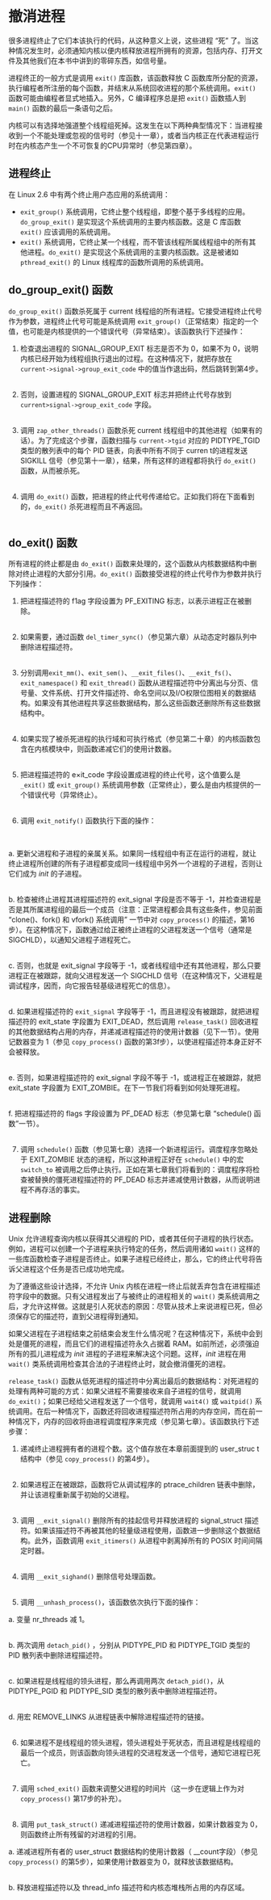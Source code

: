 # 撤消进程

很多进程终止了它们本该执行的代码，从这种意义上说，这些进程 “死” 了。当这种情况发生时，必须通知内核以便内核释放进程所拥有的资源，包括内存、打开文件及其他我们在本书中讲到的零碎东西，如信号量。

进程终正的一般方式是调用 `exit()` 库函数，该函数释放 C 函数库所分配的资源，执行编程者所注册的每个函数，并结末从系统回收进程的那个系统调用。`exit()` 函数可能由编程者显式地插入。另外，C 编译程序总是把 `exit()` 函数插人到 `main()` 函数的最后一条语句之后。

内核可以有选择地强道整个线程组死掉。这发生在以下两种典型情况下：当进程接收到一个不能处理或忽视的信号时（参见十一章），或者当内核正在代表进程运行时在内核态产生一个不可恢复的CPU异常时（参见第四章）。

## 进程终止
在 Linux 2.6 中有两个终止用户态应用的系统调用：  
- `exit_group()` 系统调用，它终止整个线程组，即整个基于多线程的应用。`do_group_exit()` 是实现这个系统调用的主要内核函数。这是 C 库函数 `exit()` 应该调用的系统调用。
- `exit()` 系统调用，它终止某一个线程，而不管该线程所属线程组中的所有其他进程。`do_exit()` 是实现这个系统调用的主要内核函数。这是被诸如 `pthread_exit()` 的 Linux 线程库的函数所调用的系统调用。

## do_group_exit() 函数

`do_group_exit()` 函数杀死属于 current 线程组的所有进程。它接受进程终止代号作为参数，进程终止代号可能是系统调用 `exit_group()`（正常结束）指定的一个值，也可能是内核提供的一个错误代号（异常结束）。该函数执行下述操作：  

1. 检查退出进程的 SIGNAL_GROUP_EXIT 标志是否不为 0，如果不为 0，说明内核已经开始为线程组执行退出的过程。在这种情况下，就把存放在 `current->signal->group_exit_code` 中的值当作退出码，然后跳转到第4步。  
&emsp;

2. 否则，设置进程的 SIGNAL_GROUP_EXIT 标志并把终止代号存放到 `current>signal->group_exit_code` 字段。  
&emsp;

3. 调用 `zap_other_threads()` 函数杀死 current 线程组中的其他进程（如果有的话）。为了完成这个步骤，函数扫描与 `current->tgid` 对应的 PIDTYPE_TGID 类型的散列表中的每个 PID 链表，向表中所有不同于 curren t的进程发送 SIGKILL 信号（参见第十一章），结果，所有这样的进程都将执行 `do_exit()` 函数，从而被杀死。  
&emsp;

4. 调用 `do_exit()` 函数，把进程的终止代号传递给它。正如我们将在下面看到的，`do_exit()` 杀死进程而且不再返回。  
&emsp;

## do_exit() 函数

所有进程的终止都是由 `do_exit()` 函数来处理的，这个函数从内核数据结构中删除对终止进程的大部分引用。`do_exit()` 函数接受进程的终止代号作为参数并执行下列操作：  

1. 把进程描述符的 f1ag 字段设置为 PF_EXITING 标志，以表示进程正在被删除。  
&emsp;

2. 如果需要，通过函数 `del_timer_sync()`（参见第六章）从动态定时器队列中删除进程描述符。  
&emsp;

3. 分别调用`exit_mm()`、`exit_sem()`、`__exit_files()`、`__exit_fs()`、`exit_namespace()` 和 `exit_thread()` 函数从进程描述符中分离出与分页、信号量、文件系统、打开文件描述符、命名空间以及I/O权限位图相关的数据结构。如果没有其他进程共享这些数据结构，那么这些函数还删除所有这些数据结构中。  
&emsp;

4. 如果实现了被杀死进程的执行域和可执行格式（参见第二十章）的内核函数包含在内核模块中，则函数递减它们的使用计数器。  
&emsp;

5. 把进程描述符的 e×it_code 字段设置成进程的终止代号，这个值要么是 `_exit()` 或 `exit_group()` 系统调用参数（正常终止），要么是由内核提供的一个错误代号（异常终止）。  
&emsp; 

6. 调用 `exit_notify()` 函数执行下面的操作：  
  
  &emsp;
  
  a. 更新父进程和子进程的亲属关系。如果同一线程组中有正在运行的进程，就让终止进程所创建的所有子进程都变成同一线程组中另外一个进程的子进程，否则让它们成为 *init* 的子进程。  
  &emsp;
  
  b. 检查被终止进程其进程描述符的 exit_signal 字段是否不等于 -1，并检查进程是否是其所属进程组的最后一个成员（注意：正常进程都会具有这些条件，参见前面 “clone()、fork() 和 vfork() 系统调用” 一节中对 `copy_process()` 的描述，第16步）。在这种情况下，函数通过给正被终止进程的父进程发送一个信号（通常是SIGCHLD），以通知父进程子进程死亡。  
  &emsp;
  
  c. 否则，也就是 exit_signal 字段等于 -1，或者线程组中还有其他进程，那么只要进程正在被跟踪，就向父进程发送一个 SIGCHLD 信号（在这种情况下，父进程是调试程序，因而，向它报告轻基级进程死亡的信息）。  
  &emsp;
  
  d. 如果进程描述符的 `exit_signal` 字段等于 -1，而且进程没有被跟踪，就把进程描述符的 exit_state 字段置为 EXIT_DEAD，然后调用 `release_task()` 回收进程的其他数据结构占用的内存，并递减进程描述符的使用计数器（见下一节）。使用记数器变为 1（参见 `copy_process()` 函数的第3f步），以使进程描述符本身正好不会被释放。  
  &emsp;
  
  e. 否则，如果进程描述符的 exit_signal 字段不等于 -1，或进程正在被跟踪，就把 exit_state 字段置为 EXIT_ZOMBIE。在下一节我们将看到如何处理死进程。  
  &emsp;

  f. 把进程描述符的 flags 字段设置为 PF_DEAD 标志（参见第七章 “schedule() 函数”一节）。  
&emsp;

7. 调用 `schedule()` 函数（参见第七章）选择一个新进程运行。调度程序忽略处于 EXIT_ZOMBIE 状态的进程，所以这种进程正好在 `schedule()` 中的宏 `switch_to` 被调用之后停止执行。正如在第七章我们将看到的：调度程序将检查被替换的僵死进程描述符的 PF_DEAD 标志并递减使用计数器，从而说明进程不再存活的事实。

## 进程删除
Unix 允许进程查询内核以获得其父进程的 PID，或者其任何子进程的执行状态。例如，进程可以创建一个子进程来执行特定的任务，然后调用诸如 `wait()` 这样的一些库函数检查子进程是否终止。如果子进程已经终止，那么，它的终止代号将告诉父进程这个任务是否已成功地完成。

为了遵循这些设计选择，不允许 Unix 内核在进程一终止后就丢弃包含在进程描述符字段中的数据。只有父进程发出了与被终止的进程相关的 `wait()` 类系统调用之后，才允许这样做。这就是引人死状态的原因：尽管从技术上来说进程已死，但必须保存它的描述符，直到父进程得到通知。

如果父进程在子进程结束之前结束会发生什么情况呢？在这种情况下，系统中会到处是僵死的进程，而且它们的进程描述符永久占据着 RAM。如前所述，必须强迫所有的孤儿进程成为 *init* 进程的子进程来解决这个问题。这样，*init* 进程在用 `wait()` 类系统调用检查其合法的子进程终止时，就会撤消僵死的进程。

`release_task()` 函数从低死进程的描述符中分离出最后的数据结构：对死进程的处理有两种可能的方式：如果父进程不需要接收来自子进程的信号，就调用 `do_exit()`；如果已经给父进程发送了一个信号，就调用 `wait4()` 或 `waitpid()` 系统调用。在后一种情况下，函数还将回收进程描述符所占用的内存空间，而在前一种情况下，内存的回收将由进程调度程序来完成（参见第七章）。该函数执行下述步骤：

1. 递减终止进程拥有者的进程个数。这个值存放在本章前面提到的 user_struc t结构中（参见 `copy_process()` 的第4步）。  
&emsp;

2. 如果进程正在被跟踪，函数将它从调试程序的 ptrace_children 链表中删除，并让该进程重新属于初始的父进程。  
&emsp;

3. 调用 `__exit_signal()` 删除所有的挂起信号并释放进程的 signal_struct 描述符。如果该描述符不再被其他的轻量级进程使用，函数进一步删除这个数据结构。此外，函数调用 `exit_itimers()` 从进程中剥离掉所有的 POSIX 时间间隔定时器。  
&emsp;

4. 调用 `__exit_sighand()` 删除信号处理函数。  
&emsp;

5. 调用 `__unhash_process()`，该函数依次执行下面的操作：

  a. 变量 nr_threads 减 1。  
  &emsp;
  
  b. 两次调用 `detach_pid()` ，分别从 PIDTYPE_PID 和 PIDTYPE_TGID 类型的 PID 散列表中删除进程描述符。  
  &emsp;
  
  c. 如果进程是线程组的领头进程，那么再调用两次 `detach_pid()`，从 PIDTYPE_PGID 和 PIDTYPE_SID 类型的散列表中删除进程描述符。  
  &emsp;
  
  d. 用宏 REMOVE_LINKS 从进程链表中解除进程描述符的链接。  
&emsp;

6. 如果进程不是线程组的领头进程，领头进程处于死状态，而且进程是线程组的最后一个成员，则该函数向领头进程的交进程发送一个信号，通知它进程已死亡。  
&emsp;

7. 调用 `sched_exit()` 函数来调整父进程的时间片（这一步在逻辑上作为对 `copy_process()` 第17步的补充）。  
&emsp;

8. 调用 `put_task_struct()` 递减进程描述符的使用计数器，如果计数器变为 0，则函数终止所有残留的对进程的引用。  

  a. 递减进程所有者的 user_struct 数据结构的使用计数器（ \_\_count字段）（参见 `copy_process()` 的第5步），如果使用计数器变为 0，就释放该数据结构。  
  &emsp;
  
  b. 释放进程描述符以及 thread_info 描述符和内核态堆栈所占用的内存区域。
